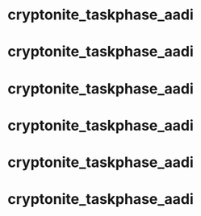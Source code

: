 # cryptonite_taskphase_aadi
# cryptonite_taskphase_aadi
# cryptonite_taskphase_aadi
# cryptonite_taskphase_aadi
# cryptonite_taskphase_aadi
# cryptonite_taskphase_aadi
